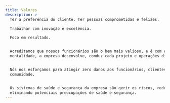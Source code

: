 ```yaml
---
title: Valores
description: >-
  Ter a preferência do cliente. Ter pessoas comprometidas e felizes. 

  Trabalhar com inovação e excelência.  

  Foco em resultado.


  Acreditamos que nossos funcionários são o bem mais valioso, e é com esta
  mentalidade, a empresa desenvolve, conduz cada projeto e operações diárias.


  Nós nos esforçamos para atingir zero danos aos funcionários, clientes e
  comunidade. 


  Os sistemas de saúde e segurança da empresa são gerir os riscos, reduzindo e
  eliminando potenciais preocupações de saúde e segurança.
---
```


